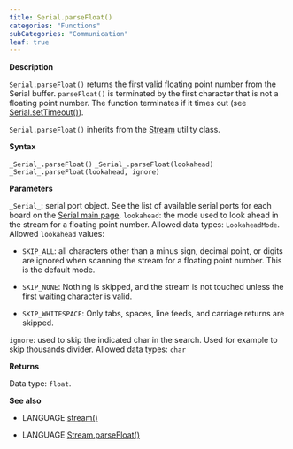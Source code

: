 ```yaml
---
title: Serial.parseFloat()
categories: "Functions"
subCategories: "Communication"
leaf: true
---
```


**Description**

`Serial.parseFloat()` returns the first valid floating point number from
the Serial buffer. `parseFloat()` is terminated by the first character
that is not a floating point number. The function terminates if it times
out (see [Serial.setTimeout()](../settimeout)).

`Serial.parseFloat()` inherits from the [Stream](../../stream) utility
class.

**Syntax**

`_Serial_.parseFloat()`
`_Serial_.parseFloat(lookahead)`
`_Serial_.parseFloat(lookahead, ignore)`

**Parameters**

`_Serial_`: serial port object. See the list of available serial ports
for each board on the [Serial main page](../../serial).
`lookahead`: the mode used to look ahead in the stream for a floating
point number. Allowed data types: `LookaheadMode`. Allowed `lookahead`
values:

-   `SKIP_ALL`: all characters other than a minus sign, decimal point,
    or digits are ignored when scanning the stream for a floating point
    number. This is the default mode.

-   `SKIP_NONE`: Nothing is skipped, and the stream is not touched
    unless the first waiting character is valid.

-   `SKIP_WHITESPACE`: Only tabs, spaces, line feeds, and carriage
    returns are skipped.

`ignore`: used to skip the indicated char in the search. Used for
example to skip thousands divider. Allowed data types: `char`

**Returns**

Data type: `float`.

**See also**

-   LANGUAGE [stream()](../../stream)

-   LANGUAGE [Stream.parseFloat()](../../stream/streamparsefloat)

